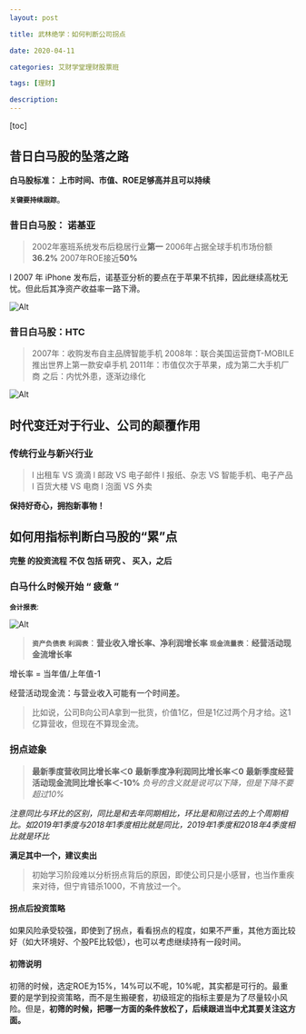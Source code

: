 ```yaml
---
layout: post

title: 武林绝学：如何判断公司拐点

date: 2020-04-11

categories: 艾财学堂理财股票班

tags: [理财]

description:   
---
```


[toc]


## 昔日白马股的坠落之路

**白马股标准： 上市时间、市值、ROE足够高并且可以持续**

**`关键要持续跟踪`**。

### 昔日白马股： 诺基亚

> 2002年塞班系统发布后稳居行业**第一**
> 2006年占据全球手机市场份额**36.2%**
> 2007年ROE接近**50%**

l 2007 年 iPhone 发布后，诺基亚分析的要点在于苹果不抗摔，因此继续高枕无忧。但此后其净资产收益率一路下滑。

![Alt](https://user-images.githubusercontent.com/35519242/79038507-5c681c00-7c0c-11ea-888f-a833c70ea1e3.png)

### 昔日白马股：HTC

>2007年：收购发布自主品牌智能手机
>2008年：联合美国运营商T-MOBILE推出世界上第一款安卓手机
>2011年：市值仅次于苹果，成为第二大手机厂商
>之后：内忧外患，逐渐边缘化

![Alt](https://user-images.githubusercontent.com/35519242/79038575-df897200-7c0c-11ea-9b34-18dd34ae51ae.png)

## 时代变迁对于行业、公司的颠覆作用

### 传统行业与新兴行业

> l 出租车 VS 滴滴
> l 邮政 VS 电子邮件
> l 报纸、杂志 VS 智能手机、电子产品
> l 百货大楼 VS 电商
> l 泡面 VS 外卖

**保持好奇心，拥抱新事物！**

## 如何用指标判断白马股的“累”点

**完整 的投资流程 不仅 包括 研究 、 买入，之后**

### 白马什么时候开始 “ 疲惫 ” 

**`会计报表`**:

![Alt](https://user-images.githubusercontent.com/35519242/79044987-242c0200-7c3b-11ea-84a6-79caf97972be.png)

> **`资产负债表`**
> **`利润表`**：**营业收入增长率、净利润增长率**
> **`现金流量表`**：**经营活动现金流增长率**

增长率 = 当年值/上年值-1

经营活动现金流：与营业收入可能有一个时间差。

> 比如说，公司B向公司A拿到一批货，价值1亿，但是1亿过两个月才给。这1亿算营收，但现在不算现金流。

### 拐点迹象

> **最新季度营收同比增长率＜0**
> **最新季度净利润同比增长率＜0**
> **最新季度经营活动现金流同比增长率＜-10%**   *负号的含义就是说可以下降，但是下降不要超过10%*

*注意同比与环比的区别，同比是和去年同期相比，环比是和刚过去的上个周期相比。如2019年1季度与2018年1季度相比就是同比，2019年1季度和2018年4季度相比就是环比*

**满足其中一个，建议卖出**

> 初始学习阶段难以分析拐点背后的原因，即使公司只是小感冒，也当作重疾来对待，但宁肯错杀1000，不肯放过一个。

#### 拐点后投资策略

如果风险承受较强，即使到了拐点，看看拐点的程度，如果不严重，其他方面比较好（如大环境好、个股PE比较低），也可以考虑继续持有一段时间。

#### 初筛说明

初筛的时候，选定ROE为15%，14%可以不呢，10%呢，其实都是可行的。最重要的是学到投资策略，而不是生搬硬套，初级班定的指标主要是为了尽量较小风险。但是，**初筛的时候，把哪一方面的条件放松了，后续跟进当中尤其要关注这方面。**